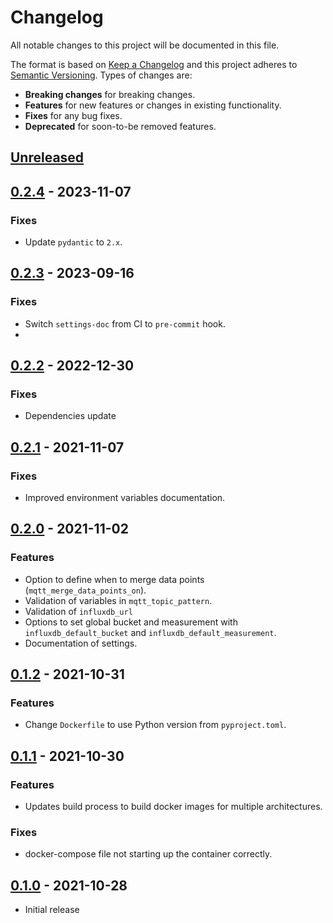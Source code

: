 # Changelog
All notable changes to this project will be documented in this file.

The format is based on [Keep a Changelog](http://keepachangelog.com/en/1.0.0/)
and this project adheres to [Semantic Versioning](http://semver.org/spec/v2.0.0.html).
Types of changes are:

- **Breaking changes** for breaking changes.
- **Features** for new features or changes in existing functionality.
- **Fixes** for any bug fixes.
- **Deprecated** for soon-to-be removed features.

## [Unreleased]

## [0.2.4] - 2023-11-07

### Fixes

- Update `pydantic` to `2.x`.

## [0.2.3] - 2023-09-16

### Fixes

- Switch `settings-doc` from CI to `pre-commit` hook.
- 

## [0.2.2] - 2022-12-30

### Fixes

- Dependencies update

## [0.2.1] - 2021-11-07

### Fixes

- Improved environment variables documentation.

## [0.2.0] - 2021-11-02

### Features

- Option to define when to merge data points (`mqtt_merge_data_points_on`).
- Validation of variables in `mqtt_topic_pattern`.
- Validation of `influxdb_url`
- Options to set global bucket and measurement with `influxdb_default_bucket` and `influxdb_default_measurement`.
- Documentation of settings.

## [0.1.2] - 2021-10-31

### Features

- Change `Dockerfile` to use Python version from `pyproject.toml`.

## [0.1.1] - 2021-10-30

### Features

- Updates build process to build docker images for multiple architectures.

### Fixes

- docker-compose file not starting up the container correctly.

## [0.1.0] - 2021-10-28

- Initial release

[Unreleased]: https://github.com/radeklat/mqtt-influxdb-gateway/compare/0.2.4...HEAD
[0.2.4]: https://github.com/radeklat/mqtt-influxdb-gateway/compare/0.2.3...0.2.4
[0.2.3]: https://github.com/radeklat/mqtt-influxdb-gateway/compare/0.2.2...0.2.3
[0.2.2]: https://github.com/radeklat/mqtt-influxdb-gateway/compare/0.2.1...0.2.2
[0.2.1]: https://github.com/radeklat/mqtt-influxdb-gateway/compare/0.2.0...0.2.1
[0.2.0]: https://github.com/radeklat/mqtt-influxdb-gateway/compare/0.1.2...0.2.0
[0.1.2]: https://github.com/radeklat/mqtt-influxdb-gateway/compare/0.1.1...0.1.2
[0.1.1]: https://github.com/radeklat/mqtt-influxdb-gateway/compare/0.1.0...0.1.1
[0.1.0]: https://github.com/radeklat/mqtt-influxdb-gateway/compare/initial...0.1.0
